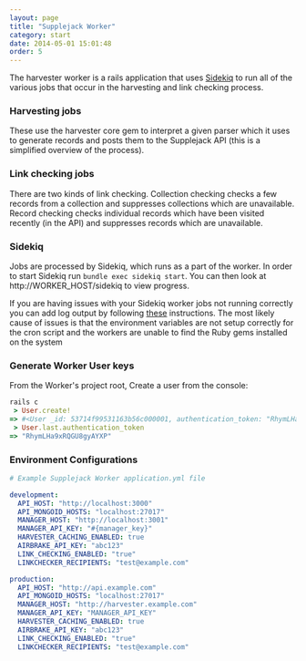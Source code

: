 ```yaml
---
layout: page
title: "Supplejack Worker"
category: start
date: 2014-05-01 15:01:48
order: 5
---
```


The harvester worker is a rails application that uses [Sidekiq](http://sidekiq.org/) to run all of the various jobs that occur in the harvesting and link checking process.

### Harvesting jobs
These use the harvester core gem to interpret a given parser which it uses to generate records and posts them to the Supplejack API (this is a simplified overview of the process).

### Link checking jobs
There are two kinds of link checking. Collection checking checks a few records from a collection and suppresses collections which are unavailable. Record checking checks individual records which have been visited recently (in the API) and suppresses records which are unavailable.

### Sidekiq
Jobs are processed by Sidekiq, which runs as a part of the worker. In order to start Sidekiq run `bundle exec sidekiq start`. You can then look at http://WORKER_HOST/sidekiq to view progress.  

If you are having issues with your Sidekiq worker jobs not running correctly you can add log output by following [these](https://github.com/javan/whenever/wiki/Output-redirection-aka-logging-your-cron-jobs) instructions. The most likely cause of issues is that the environment variables are not setup correctly for the cron script and the workers are unable to find the Ruby gems installed on the system

### Generate Worker User keys

From the Worker's project root, Create a user from the console:

```ruby
rails c
 > User.create!
=> #<User _id: 53714f99531163b56c000001, authentication_token: "RhymLHa9xRQGU8gyAYXP">
 > User.last.authentication_token
=> "RhymLHa9xRQGU8gyAYXP"
```

### Environment Configurations

```yaml
# Example Supplejack Worker application.yml file

development:
  API_HOST: "http://localhost:3000"
  API_MONGOID_HOSTS: "localhost:27017"
  MANAGER_HOST: "http://localhost:3001"
  MANAGER_API_KEY: "#{manager_key}"
  HARVESTER_CACHING_ENABLED: true
  AIRBRAKE_API_KEY: "abc123"
  LINK_CHECKING_ENABLED: "true"
  LINKCHECKER_RECIPIENTS: "test@example.com"

production:
  API_HOST: "http://api.example.com"
  API_MONGOID_HOSTS: "localhost:27017"
  MANAGER_HOST: "http://harvester.example.com"
  MANAGER_API_KEY: "MANAGER_API_KEY"
  HARVESTER_CACHING_ENABLED: true
  AIRBRAKE_API_KEY: "abc123"
  LINK_CHECKING_ENABLED: "true"
  LINKCHECKER_RECIPIENTS: "test@example.com"
```
